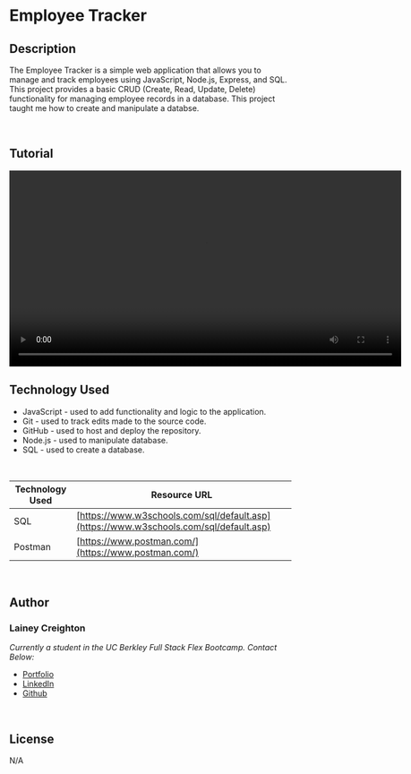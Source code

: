 # Employee Tracker


## Description

The Employee Tracker is a simple web application that allows you to manage and track employees using JavaScript, Node.js, Express, and SQL. This project provides a basic CRUD (Create, Read, Update, Delete) functionality for managing employee records in a database. This project taught me how to create and manipulate a databse.

<br>

## Tutorial

<video width="700" controls>
  <source src="./video/employee-tracker.mp4" type="video/mp4">
</video>

<br>

## Technology Used

- JavaScript - used to add functionality and logic to the application.
- Git - used to track edits made to the source code.
- GitHub - used to host and deploy the repository.
- Node.js - used to manipulate database.
- SQL - used to create a database.


<br>

| Technology Used | Resource URL                                                      |
| --------------- | ----------------------------------------------------------------- |
| SQL   | [https://www.w3schools.com/sql/default.asp](https://www.w3schools.com/sql/default.asp)         |
| Postman         | [https://www.postman.com/](https://www.postman.com/)              |

<br>

## Author

### Lainey Creighton

_Currently a student in the UC Berkley Full Stack Flex Bootcamp. Contact Below:_

- [Portfolio](https://laineycreighton.github.io/portfolio/)
- [LinkedIn](https://www.linkedin.com/in/lainey-creighton/)
- [Github](https://github.com/laineycreighton)

<br>

## License

N/A
